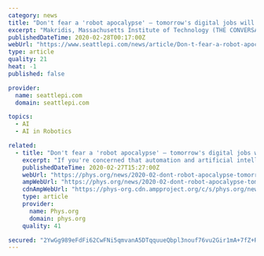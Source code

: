 ```yaml
---
category: news
title: "Don't fear a 'robot apocalypse' – tomorrow's digital jobs will be more satisfying and higher-paid"
excerpt: "Makridis, Massachusetts Institute of Technology (THE CONVERSATION) If you're concerned that automation and artificial intelligence are going to disrupt the economy over the next decade, join the club."
publishedDateTime: 2020-02-28T00:17:00Z
webUrl: "https://www.seattlepi.com/news/article/Don-t-fear-a-robot-apocalypse-tomorrow-s-15088808.php"
type: article
quality: 21
heat: -1
published: false

provider:
  name: seattlepi.com
  domain: seattlepi.com

topics:
  - AI
  - AI in Robotics

related:
  - title: "Don't fear a 'robot apocalypse' – tomorrow's digital jobs will be more satisfying and higher-paid"
    excerpt: "If you're concerned that automation and artificial intelligence are going to disrupt the economy over the next decade, join the club. But while policymakers and academics agree there'll be significant disruption, they differ about its impact. On one hand, techno-pessimists like Martin Ford in \"Rise of the Robots\" argue that new forms of ..."
    publishedDateTime: 2020-02-27T15:27:00Z
    webUrl: "https://phys.org/news/2020-02-dont-robot-apocalypse-tomorrow-digital.html"
    ampWebUrl: "https://phys.org/news/2020-02-dont-robot-apocalypse-tomorrow-digital.amp"
    cdnAmpWebUrl: "https://phys-org.cdn.ampproject.org/c/s/phys.org/news/2020-02-dont-robot-apocalypse-tomorrow-digital.amp"
    type: article
    provider:
      name: Phys.org
      domain: phys.org
    quality: 41

secured: "2YwGg989eFdFi62CwFNi5qmvanA5DTqquueQbpl3nouf76vu2Gir1mA+7fZ+Rqi3OB4KI7Ji2n88RiXT7WmJj+Y75kKeAhLpuRhmP7TzmoIoPKS9k/9rr56M+nMQbf1QOF9s/W85NzPjb2HBSCLKjhZpn2VwqR/MOccVCklalJ8X2H/fv52IJlUdgPk4n0RD3Q89LbjMqMl6rx/NMVND8+7rXnJZX+DhVBy5YW8PP+bTqM08MgbuA9QznqaM7pS01dqNm282ZYS2q6sOKFXU4zah7DZH92Gb7dAfPff70E7pY2XCEX+bBh1cyc2jWvAG;kT2oBcLJmB6YMQUMHwg3xQ=="
---
```


